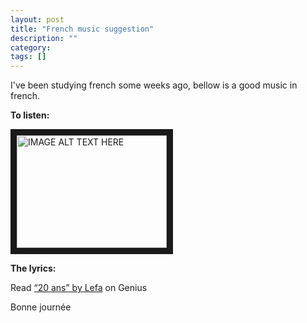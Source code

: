 ```yaml
---
layout: post
title: "French music suggestion"
description: ""
category: 
tags: []
---
```


I've been studying french some weeks ago, bellow is a good music in french.

**To listen:**

<a href="http://www.youtube.com/watch?feature=player_embedded&v=gj7ijv_Si5k
" target="_blank"><img src="http://img.youtube.com/vi/gj7ijv_Si5k/0.jpg" 
alt="IMAGE ALT TEXT HERE" width="240" height="180" border="10" /></a>

**The lyrics:**
<div id='rg_embed_link_2373202' class='rg_embed_link' data-song-id='2373202'>Read 
<a href='http://genius.com/Lefa-20-ans-lyrics'>“20 ans” by Lefa</a> on Genius</div> 
<script crossorigin src='//genius.com/songs/2373202/embed.js'></script>

Bonne journée